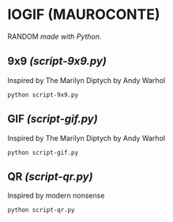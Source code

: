 # IOGIF (MAUROCONTE)

RANDOM *made with Python*.

## 9x9 *(script-9x9.py)*
Inspired by The Marilyn Diptych by Andy Warhol

```python script-9x9.py```
<!-- ![iogif](io9x9.png) -->

## GIF *(script-gif.py)*
Inspired by The Marilyn Diptych by Andy Warhol

```python script-gif.py```
<!-- ![iogif](io.gif) -->

## QR *(script-qr.py)*
Inspired by modern nonsense

```python script-qr.py```
